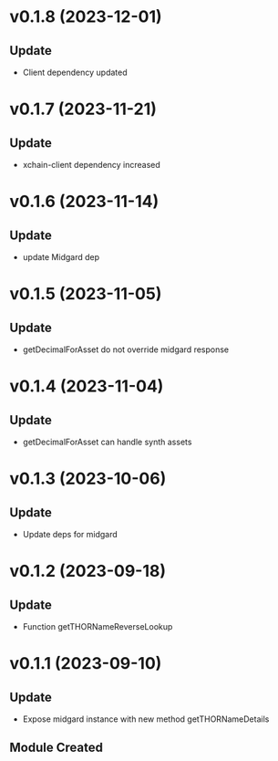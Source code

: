 # v0.1.8 (2023-12-01)

## Update

- Client dependency updated

# v0.1.7 (2023-11-21)

## Update

- xchain-client dependency increased

# v0.1.6 (2023-11-14)

## Update

- update Midgard dep

# v0.1.5 (2023-11-05)

## Update

- getDecimalForAsset do not override midgard response

# v0.1.4 (2023-11-04)

## Update

- getDecimalForAsset can handle synth assets

# v0.1.3 (2023-10-06)

## Update

- Update deps for midgard

# v0.1.2 (2023-09-18)

## Update

- Function getTHORNameReverseLookup

# v0.1.1 (2023-09-10)

## Update

- Expose midgard instance with new method getTHORNameDetails

## Module Created
